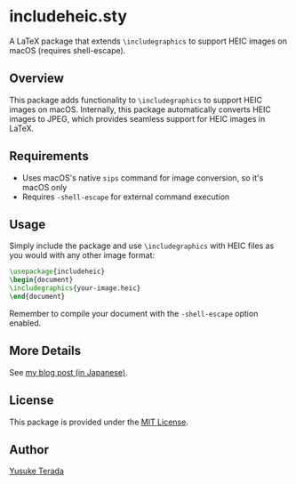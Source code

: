 # includeheic.sty

A LaTeX package that extends `\includegraphics` to support HEIC images on macOS (requires shell-escape).

## Overview

This package adds functionality to `\includegraphics` to support HEIC images on macOS. Internally, this package automatically converts HEIC images to JPEG, which provides seamless support for HEIC images in LaTeX.

## Requirements

* Uses macOS's native `sips` command for image conversion, so it's macOS only
* Requires `-shell-escape` for external command execution

## Usage

Simply include the package and use `\includegraphics` with HEIC files as you would with any other image format:

```tex
\usepackage{includeheic}
\begin{document}
\includegraphics{your-image.heic}
\end{document}
```

Remember to compile your document with the `-shell-escape` option enabled.

## More Details

See [my blog post (in Japanese)](https://doratex.hatenablog.jp/entry/20250415/1744706568).

## License

This package is provided under the [MIT License](LICENSE).

## Author

[Yusuke Terada](https://github.com/doraTeX)
